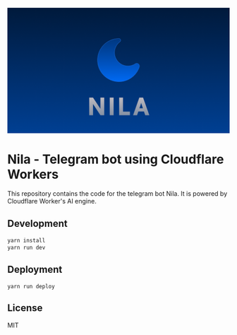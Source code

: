 ![Banner](images/banner.png)

# Nila - Telegram bot using Cloudflare Workers

This repository contains the code for the telegram bot Nila. It is powered by Cloudflare Worker's AI engine.


## Development
```
yarn install
yarn run dev
```

## Deployment
```
yarn run deploy
```

## License
MIT
